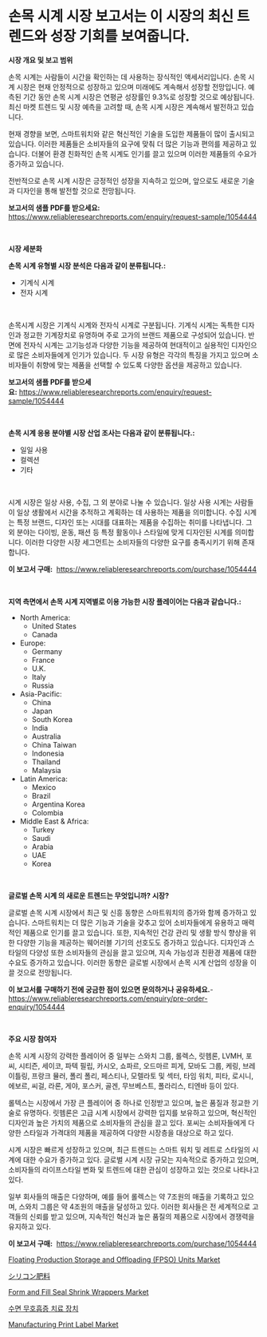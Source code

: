 <p><h1>손목 시계 시장 보고서는 이 시장의 최신 트렌드와 성장 기회를 보여줍니다.</h1></p><p><strong>시장 개요 및 보고 범위</strong></p>
<p><p>손목 시계는 사람들이 시간을 확인하는 데 사용하는 장식적인 액세서리입니다. 손목 시계 시장은 현재 안정적으로 성장하고 있으며 미래에도 계속해서 성장할 전망입니다. 예측된 기간 동안 손목 시계 시장은 연평균 성장률인 9.3%로 성장할 것으로 예상됩니다. 최신 마켓 트렌드 및 시장 예측을 고려할 때, 손목 시계 시장은 계속해서 발전하고 있습니다.</p><p>현재 경향을 보면, 스마트워치와 같은 혁신적인 기술을 도입한 제품들이 많이 출시되고 있습니다. 이러한 제품들은 소비자들의 요구에 맞춰 더 많은 기능과 편의를 제공하고 있습니다. 더불어 환경 친화적인 손목 시계도 인기를 끌고 있으며 이러한 제품들의 수요가 증가하고 있습니다.</p><p>전반적으로 손목 시계 시장은 긍정적인 성장을 지속하고 있으며, 앞으로도 새로운 기술과 디자인을 통해 발전할 것으로 전망됩니다.</p></p>
<p><strong>보고서의 샘플 PDF를 받으세요:</strong> <a href="https://www.reliableresearchreports.com/enquiry/request-sample/1054444">https://www.reliableresearchreports.com/enquiry/request-sample/1054444</a></p>
<p>&nbsp;</p>
<p><strong>시장 세분화</strong></p>
<p><strong>손목 시계 유형별 시장 분석은 다음과 같이 분류됩니다.:</strong></p>
<p><ul><li>기계식 시계</li><li>전자 시계</li></ul></p>
<p>&nbsp;</p>
<p><p>손목시계 시장은 기계식 시계와 전자식 시계로 구분됩니다. 기계식 시계는 독특한 디자인과 정교한 기계장치로 유명하며 주로 고가의 브랜드 제품으로 구성되어 있습니다. 반면에 전자식 시계는 고기능성과 다양한 기능을 제공하여 현대적이고 실용적인 디자인으로 많은 소비자들에게 인기가 있습니다. 두 시장 유형은 각각의 특징을 가지고 있으며 소비자들이 취향에 맞는 제품을 선택할 수 있도록 다양한 옵션을 제공하고 있습니다.</p></p>
<p><strong>보고서의 샘플 PDF를 받으세요:</strong>&nbsp;<a href="https://www.reliableresearchreports.com/enquiry/request-sample/1054444">https://www.reliableresearchreports.com/enquiry/request-sample/1054444</a></p>
<p>&nbsp;</p>
<p><strong> 손목 시계 응용 분야별 시장 산업 조사는 다음과 같이 분류됩니다.:</strong></p>
<p><ul><li>일일 사용</li><li>컬렉션</li><li>기타</li></ul></p>
<p>&nbsp;</p>
<p><p>시계 시장은 일상 사용, 수집, 그 외 분야로 나눌 수 있습니다. 일상 사용 시계는 사람들이 일상 생활에서 시간을 추적하고 계획하는 데 사용하는 제품을 의미합니다. 수집 시계는 특정 브랜드, 디자인 또는 시대를 대표하는 제품을 수집하는 취미를 나타냅니다. 그 외 분야는 다이빙, 운동, 패션 등 특정 활동이나 스타일에 맞게 디자인된 시계를 의미합니다. 이러한 다양한 시장 세그먼트는 소비자들의 다양한 요구를 충족시키기 위해 존재합니다.</p></p>
<p><strong>이 보고서 구매:</strong>&nbsp; <a href="https://www.reliableresearchreports.com/purchase/1054444">https://www.reliableresearchreports.com/purchase/1054444</a></p>
<p>&nbsp;</p>
<p><strong>지역 측면에서 손목 시계 지역별로 이용 가능한 시장 플레이어는 다음과 같습니다.:</strong></p>
<p><ul>
    <li>
        North America:
        <ul>
            <li>United States</li>
            <li>Canada</li>
        </ul>
    </li>
    <li>
        Europe:
        <ul>
            <li>Germany</li>
            <li>France</li>
            <li>U.K.</li>
            <li>Italy</li>
            <li>Russia</li>
        </ul>
    </li>
    <li>
        Asia-Pacific:
        <ul>
            <li>China</li>
            <li>Japan</li>
            <li>South Korea</li>
            <li>India</li>
            <li>Australia</li>
            <li>China Taiwan</li>
            <li>Indonesia</li>
            <li>Thailand</li>
            <li>Malaysia</li>
        </ul>
    </li>
    <li>
        Latin America:
        <ul>
            <li>Mexico</li>
            <li>Brazil</li>
            <li>Argentina Korea</li>
            <li>Colombia</li>
        </ul>
    </li>
    <li>
        Middle East & Africa:
        <ul>
            <li>Turkey</li>
            <li>Saudi</li>
            <li>Arabia</li>
            <li>UAE</li>
            <li>Korea</li>
        </ul>
    </li>
    </ul></p>
<p>&nbsp;</p>
<p><strong>글로벌 손목 시계 의 새로운 트렌드는 무엇입니까? 시장?</strong></p>
<p><p>글로벌 손목 시계 시장에서 최근 및 신흥 동향은 스마트워치의 증가와 함께 증가하고 있습니다. 스마트워치는 더 많은 기능과 기술을 갖추고 있어 소비자들에게 유용하고 매력적인 제품으로 인기를 끌고 있습니다. 또한, 지속적인 건강 관리 및 생활 방식 향상을 위한 다양한 기능을 제공하는 웨어러블 기기의 선호도도 증가하고 있습니다. 디자인과 스타일의 다양성 또한 소비자들의 관심을 끌고 있으며, 지속 가능성과 친환경 제품에 대한 수요도 증가하고 있습니다. 이러한 동향은 글로벌 시장에서 손목 시계 산업의 성장을 이끌 것으로 전망됩니다.</p></p>
<p><strong>이 보고서를 구매하기 전에 궁금한 점이 있으면 문의하거나 공유하세요.</strong>- <a href="https://www.reliableresearchreports.com/enquiry/pre-order-enquiry/1054444">https://www.reliableresearchreports.com/enquiry/pre-order-enquiry/1054444</a></p>
<p>&nbsp;</p>
<p><strong>주요 시장 참여자</strong></p>
<p><p>손목 시계 시장의 강력한 플레이어 중 일부는 스와치 그룹, 롤렉스, 릿헴론, LVMH, 포씨, 시티즌, 세이코, 파텍 필립, 카시오, 쇼파르, 오드마르 피게, 모바도 그룹, 케링, 브레이틀링, 프랑크 뮬러, 폴리 폴리, 페스티나, 모렐라토 및 섹터, 타임 워치, 피타, 로시니, 에보르, 씨걸, 라론, 게야, 포스커, 골겐, 무브베스트, 폴라리스, 티엔바 등이 있다.</p><p>롤텍스는 시장에서 가장 큰 플레이어 중 하나로 인정받고 있으며, 높은 품질과 정교한 기술로 유명하다. 릿헴론은 고급 시계 시장에서 강력한 입지를 보유하고 있으며, 혁신적인 디자인과 높은 가치의 제품으로 소비자들의 관심을 끌고 있다. 포씨는 소비자들에게 다양한 스타일과 가격대의 제품을 제공하여 다양한 시장층을 대상으로 하고 있다.</p><p>시계 시장은 빠르게 성장하고 있으며, 최근 트렌드는 스마트 워치 및 레트로 스타일의 시계에 대한 수요가 증가하고 있다. 글로벌 시계 시장 규모는 지속적으로 증가하고 있으며, 소비자들의 라이프스타일 변화 및 트렌드에 대한 관심이 성장하고 있는 것으로 나타나고 있다.</p><p>일부 회사들의 매출은 다양하며, 예를 들어 롤렉스는 약 7조원의 매출을 기록하고 있으며, 스와치 그룹은 약 4조원의 매출을 달성하고 있다. 이러한 회사들은 전 세계적으로 고객들의 신뢰를 받고 있으며, 지속적인 혁신과 높은 품질의 제품으로 시장에서 경쟁력을 유지하고 있다.</p></p>
<p><strong>이 보고서 구매:</strong>&nbsp;&nbsp;<a href="https://www.reliableresearchreports.com/purchase/1054444">https://www.reliableresearchreports.com/purchase/1054444</a></p>
<p><p><a href="https://full-wildebeest-80b.notion.site/Floating-Production-Storage-and-Offloading-FPSO-Units-Market-Size-Growing-and-Forecasted-for-perio-2fedd3e52f8548f6b8bc6123afb0cb53">Floating Production Storage and Offloading (FPSO) Units Market</a></p><p><a href="https://github.com/ycmtqqhvk3273/Market-Research-Report-List-1/blob/main/8637972188374.md">シリコン肥料</a></p><p><a href="https://pretty-mail-caf.notion.site/Form-and-Fill-Seal-Shrink-Wrappers-Market-Size-Global-Industry-Overview-Market-Segmentation-and-Fo-33054443c44a4601b9aaaf676f319308">Form and Fill Seal Shrink Wrappers Market</a></p><p><a href="https://github.com/lkwggful07722/Market-Research-Report-List-1/blob/main/1327682188219.md">수면 무호흡증 치료 장치</a></p><p><a href="https://view.publitas.com/reportprime-1/insights-into-manufacturing-print-label-market-size-analysing-market-share-trends-and-growth-from-2023-to-2030/">Manufacturing Print Label Market</a></p></p>
